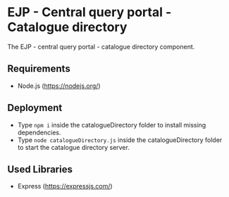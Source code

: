# EJP - Central query portal - Catalogue directory
The EJP - central query portal - catalogue directory component.

## Requirements

 - Node.js (https://nodejs.org/)

## Deployment

 - Type `npm i` inside the catalogueDirectory folder to install missing dependencies.
 - Type `node catalogueDirectory.js` inside the catalogueDirectory folder to start the catalogue directory server.

## Used Libraries
 - Express (https://expressjs.com/)
